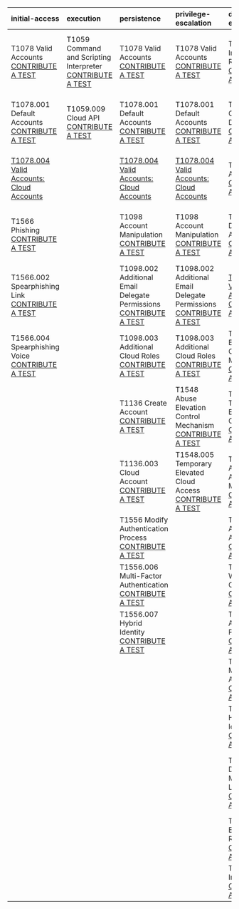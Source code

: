 | initial-access                                                                                                      | execution                                                                                                                     | persistence                                                                                                                           | privilege-escalation                                                                                                                  | defense-evasion                                                                                                                   | credential-access                                                                                                                          | discovery                                                                                                               | lateral-movement                                                                                                                  | collection                                                                                                                     | exfiltration                                                                                                                       | impact                                                                                                                             |
|:--------------------------------------------------------------------------------------------------------------------|:------------------------------------------------------------------------------------------------------------------------------|:--------------------------------------------------------------------------------------------------------------------------------------|:--------------------------------------------------------------------------------------------------------------------------------------|:----------------------------------------------------------------------------------------------------------------------------------|:-------------------------------------------------------------------------------------------------------------------------------------------|:------------------------------------------------------------------------------------------------------------------------|:----------------------------------------------------------------------------------------------------------------------------------|:-------------------------------------------------------------------------------------------------------------------------------|:-----------------------------------------------------------------------------------------------------------------------------------|:-----------------------------------------------------------------------------------------------------------------------------------|
| T1078 Valid Accounts [CONTRIBUTE A TEST](https://github.com/redcanaryco/atomic-red-team/wiki/Contributing)          | T1059 Command and Scripting Interpreter [CONTRIBUTE A TEST](https://github.com/redcanaryco/atomic-red-team/wiki/Contributing) | T1078 Valid Accounts [CONTRIBUTE A TEST](https://github.com/redcanaryco/atomic-red-team/wiki/Contributing)                            | T1078 Valid Accounts [CONTRIBUTE A TEST](https://github.com/redcanaryco/atomic-red-team/wiki/Contributing)                            | T1070 Indicator Removal [CONTRIBUTE A TEST](https://github.com/redcanaryco/atomic-red-team/wiki/Contributing)                     | T1110 Brute Force [CONTRIBUTE A TEST](https://github.com/redcanaryco/atomic-red-team/wiki/Contributing)                                    | T1069 Permission Groups Discovery [CONTRIBUTE A TEST](https://github.com/redcanaryco/atomic-red-team/wiki/Contributing) | T1021.007 Cloud Services [CONTRIBUTE A TEST](https://github.com/redcanaryco/atomic-red-team/wiki/Contributing)                    | T1114 Email Collection [CONTRIBUTE A TEST](https://github.com/redcanaryco/atomic-red-team/wiki/Contributing)                   | T1048 Exfiltration Over Alternative Protocol [CONTRIBUTE A TEST](https://github.com/redcanaryco/atomic-red-team/wiki/Contributing) | T1498 Network Denial of Service [CONTRIBUTE A TEST](https://github.com/redcanaryco/atomic-red-team/wiki/Contributing)              |
| T1078.001 Default Accounts [CONTRIBUTE A TEST](https://github.com/redcanaryco/atomic-red-team/wiki/Contributing)    | T1059.009 Cloud API [CONTRIBUTE A TEST](https://github.com/redcanaryco/atomic-red-team/wiki/Contributing)                     | T1078.001 Default Accounts [CONTRIBUTE A TEST](https://github.com/redcanaryco/atomic-red-team/wiki/Contributing)                      | T1078.001 Default Accounts [CONTRIBUTE A TEST](https://github.com/redcanaryco/atomic-red-team/wiki/Contributing)                      | T1070.008 Clear Mailbox Data [CONTRIBUTE A TEST](https://github.com/redcanaryco/atomic-red-team/wiki/Contributing)                | T1110.001 Password Guessing [CONTRIBUTE A TEST](https://github.com/redcanaryco/atomic-red-team/wiki/Contributing)                          | T1069.003 Cloud Groups [CONTRIBUTE A TEST](https://github.com/redcanaryco/atomic-red-team/wiki/Contributing)            | T1534 Internal Spearphishing [CONTRIBUTE A TEST](https://github.com/redcanaryco/atomic-red-team/wiki/Contributing)                | T1114.002 Remote Email Collection [CONTRIBUTE A TEST](https://github.com/redcanaryco/atomic-red-team/wiki/Contributing)        | T1537 Transfer Data to Cloud Account [CONTRIBUTE A TEST](https://github.com/redcanaryco/atomic-red-team/wiki/Contributing)         | T1498.001 Direct Network Flood [CONTRIBUTE A TEST](https://github.com/redcanaryco/atomic-red-team/wiki/Contributing)               |
| [T1078.004 Valid Accounts: Cloud Accounts](../../T1078.004/T1078.004.md)                                            |                                                                                                                               | [T1078.004 Valid Accounts: Cloud Accounts](../../T1078.004/T1078.004.md)                                                              | [T1078.004 Valid Accounts: Cloud Accounts](../../T1078.004/T1078.004.md)                                                              | T1078 Valid Accounts [CONTRIBUTE A TEST](https://github.com/redcanaryco/atomic-red-team/wiki/Contributing)                        | T1110.003 Password Spraying [CONTRIBUTE A TEST](https://github.com/redcanaryco/atomic-red-team/wiki/Contributing)                          | T1087 Account Discovery [CONTRIBUTE A TEST](https://github.com/redcanaryco/atomic-red-team/wiki/Contributing)           | T1550 Use Alternate Authentication Material [CONTRIBUTE A TEST](https://github.com/redcanaryco/atomic-red-team/wiki/Contributing) | T1114.003 Email Forwarding Rule [CONTRIBUTE A TEST](https://github.com/redcanaryco/atomic-red-team/wiki/Contributing)          | T1567 Exfiltration Over Web Service [CONTRIBUTE A TEST](https://github.com/redcanaryco/atomic-red-team/wiki/Contributing)          | T1498.002 Reflection Amplification [CONTRIBUTE A TEST](https://github.com/redcanaryco/atomic-red-team/wiki/Contributing)           |
| T1566 Phishing [CONTRIBUTE A TEST](https://github.com/redcanaryco/atomic-red-team/wiki/Contributing)                |                                                                                                                               | T1098 Account Manipulation [CONTRIBUTE A TEST](https://github.com/redcanaryco/atomic-red-team/wiki/Contributing)                      | T1098 Account Manipulation [CONTRIBUTE A TEST](https://github.com/redcanaryco/atomic-red-team/wiki/Contributing)                      | T1078.001 Default Accounts [CONTRIBUTE A TEST](https://github.com/redcanaryco/atomic-red-team/wiki/Contributing)                  | T1110.004 Credential Stuffing [CONTRIBUTE A TEST](https://github.com/redcanaryco/atomic-red-team/wiki/Contributing)                        | T1087.003 Email Account [CONTRIBUTE A TEST](https://github.com/redcanaryco/atomic-red-team/wiki/Contributing)           | T1550.001 Application Access Token [CONTRIBUTE A TEST](https://github.com/redcanaryco/atomic-red-team/wiki/Contributing)          | T1213 Data from Information Repositories [CONTRIBUTE A TEST](https://github.com/redcanaryco/atomic-red-team/wiki/Contributing) | T1567.004 Exfiltration Over Webhook [CONTRIBUTE A TEST](https://github.com/redcanaryco/atomic-red-team/wiki/Contributing)          | T1499 Endpoint Denial of Service [CONTRIBUTE A TEST](https://github.com/redcanaryco/atomic-red-team/wiki/Contributing)             |
| T1566.002 Spearphishing Link [CONTRIBUTE A TEST](https://github.com/redcanaryco/atomic-red-team/wiki/Contributing)  |                                                                                                                               | T1098.002 Additional Email Delegate Permissions [CONTRIBUTE A TEST](https://github.com/redcanaryco/atomic-red-team/wiki/Contributing) | T1098.002 Additional Email Delegate Permissions [CONTRIBUTE A TEST](https://github.com/redcanaryco/atomic-red-team/wiki/Contributing) | [T1078.004 Valid Accounts: Cloud Accounts](../../T1078.004/T1078.004.md)                                                          | T1528 Steal Application Access Token [CONTRIBUTE A TEST](https://github.com/redcanaryco/atomic-red-team/wiki/Contributing)                 | T1087.004 Cloud Account [CONTRIBUTE A TEST](https://github.com/redcanaryco/atomic-red-team/wiki/Contributing)           | T1550.004 Web Session Cookie [CONTRIBUTE A TEST](https://github.com/redcanaryco/atomic-red-team/wiki/Contributing)                | T1530 Data from Cloud Storage [CONTRIBUTE A TEST](https://github.com/redcanaryco/atomic-red-team/wiki/Contributing)            |                                                                                                                                    | T1499.002 Service Exhaustion Flood [CONTRIBUTE A TEST](https://github.com/redcanaryco/atomic-red-team/wiki/Contributing)           |
| T1566.004 Spearphishing Voice [CONTRIBUTE A TEST](https://github.com/redcanaryco/atomic-red-team/wiki/Contributing) |                                                                                                                               | T1098.003 Additional Cloud Roles [CONTRIBUTE A TEST](https://github.com/redcanaryco/atomic-red-team/wiki/Contributing)                | T1098.003 Additional Cloud Roles [CONTRIBUTE A TEST](https://github.com/redcanaryco/atomic-red-team/wiki/Contributing)                | T1548 Abuse Elevation Control Mechanism [CONTRIBUTE A TEST](https://github.com/redcanaryco/atomic-red-team/wiki/Contributing)     | T1539 Steal Web Session Cookie [CONTRIBUTE A TEST](https://github.com/redcanaryco/atomic-red-team/wiki/Contributing)                       | T1526 Cloud Service Discovery [CONTRIBUTE A TEST](https://github.com/redcanaryco/atomic-red-team/wiki/Contributing)     |                                                                                                                                   |                                                                                                                                |                                                                                                                                    | T1499.003 Application Exhaustion Flood [CONTRIBUTE A TEST](https://github.com/redcanaryco/atomic-red-team/wiki/Contributing)       |
|                                                                                                                     |                                                                                                                               | T1136 Create Account [CONTRIBUTE A TEST](https://github.com/redcanaryco/atomic-red-team/wiki/Contributing)                            | T1548 Abuse Elevation Control Mechanism [CONTRIBUTE A TEST](https://github.com/redcanaryco/atomic-red-team/wiki/Contributing)         | T1548.005 Temporary Elevated Cloud Access [CONTRIBUTE A TEST](https://github.com/redcanaryco/atomic-red-team/wiki/Contributing)   | T1552 Unsecured Credentials [CONTRIBUTE A TEST](https://github.com/redcanaryco/atomic-red-team/wiki/Contributing)                          | T1538 Cloud Service Dashboard [CONTRIBUTE A TEST](https://github.com/redcanaryco/atomic-red-team/wiki/Contributing)     |                                                                                                                                   |                                                                                                                                |                                                                                                                                    | T1499.004 Application or System Exploitation [CONTRIBUTE A TEST](https://github.com/redcanaryco/atomic-red-team/wiki/Contributing) |
|                                                                                                                     |                                                                                                                               | T1136.003 Cloud Account [CONTRIBUTE A TEST](https://github.com/redcanaryco/atomic-red-team/wiki/Contributing)                         | T1548.005 Temporary Elevated Cloud Access [CONTRIBUTE A TEST](https://github.com/redcanaryco/atomic-red-team/wiki/Contributing)       | T1550 Use Alternate Authentication Material [CONTRIBUTE A TEST](https://github.com/redcanaryco/atomic-red-team/wiki/Contributing) | T1552.008 Chat Messages [CONTRIBUTE A TEST](https://github.com/redcanaryco/atomic-red-team/wiki/Contributing)                              |                                                                                                                         |                                                                                                                                   |                                                                                                                                |                                                                                                                                    | T1657 Financial Theft [CONTRIBUTE A TEST](https://github.com/redcanaryco/atomic-red-team/wiki/Contributing)                        |
|                                                                                                                     |                                                                                                                               | T1556 Modify Authentication Process [CONTRIBUTE A TEST](https://github.com/redcanaryco/atomic-red-team/wiki/Contributing)             |                                                                                                                                       | T1550.001 Application Access Token [CONTRIBUTE A TEST](https://github.com/redcanaryco/atomic-red-team/wiki/Contributing)          | T1556 Modify Authentication Process [CONTRIBUTE A TEST](https://github.com/redcanaryco/atomic-red-team/wiki/Contributing)                  |                                                                                                                         |                                                                                                                                   |                                                                                                                                |                                                                                                                                    |                                                                                                                                    |
|                                                                                                                     |                                                                                                                               | T1556.006 Multi-Factor Authentication [CONTRIBUTE A TEST](https://github.com/redcanaryco/atomic-red-team/wiki/Contributing)           |                                                                                                                                       | T1550.004 Web Session Cookie [CONTRIBUTE A TEST](https://github.com/redcanaryco/atomic-red-team/wiki/Contributing)                | T1556.006 Multi-Factor Authentication [CONTRIBUTE A TEST](https://github.com/redcanaryco/atomic-red-team/wiki/Contributing)                |                                                                                                                         |                                                                                                                                   |                                                                                                                                |                                                                                                                                    |                                                                                                                                    |
|                                                                                                                     |                                                                                                                               | T1556.007 Hybrid Identity [CONTRIBUTE A TEST](https://github.com/redcanaryco/atomic-red-team/wiki/Contributing)                       |                                                                                                                                       | T1556 Modify Authentication Process [CONTRIBUTE A TEST](https://github.com/redcanaryco/atomic-red-team/wiki/Contributing)         | T1556.007 Hybrid Identity [CONTRIBUTE A TEST](https://github.com/redcanaryco/atomic-red-team/wiki/Contributing)                            |                                                                                                                         |                                                                                                                                   |                                                                                                                                |                                                                                                                                    |                                                                                                                                    |
|                                                                                                                     |                                                                                                                               |                                                                                                                                       |                                                                                                                                       | T1556.006 Multi-Factor Authentication [CONTRIBUTE A TEST](https://github.com/redcanaryco/atomic-red-team/wiki/Contributing)       | T1606 Forge Web Credentials [CONTRIBUTE A TEST](https://github.com/redcanaryco/atomic-red-team/wiki/Contributing)                          |                                                                                                                         |                                                                                                                                   |                                                                                                                                |                                                                                                                                    |                                                                                                                                    |
|                                                                                                                     |                                                                                                                               |                                                                                                                                       |                                                                                                                                       | T1556.007 Hybrid Identity [CONTRIBUTE A TEST](https://github.com/redcanaryco/atomic-red-team/wiki/Contributing)                   | T1606.002 SAML Tokens [CONTRIBUTE A TEST](https://github.com/redcanaryco/atomic-red-team/wiki/Contributing)                                |                                                                                                                         |                                                                                                                                   |                                                                                                                                |                                                                                                                                    |                                                                                                                                    |
|                                                                                                                     |                                                                                                                               |                                                                                                                                       |                                                                                                                                       | T1562.008 Disable or Modify Cloud Logs [CONTRIBUTE A TEST](https://github.com/redcanaryco/atomic-red-team/wiki/Contributing)      | T1621 Multi-Factor Authentication Request Generation [CONTRIBUTE A TEST](https://github.com/redcanaryco/atomic-red-team/wiki/Contributing) |                                                                                                                         |                                                                                                                                   |                                                                                                                                |                                                                                                                                    |                                                                                                                                    |
|                                                                                                                     |                                                                                                                               |                                                                                                                                       |                                                                                                                                       | T1564.008 Email Hiding Rules [CONTRIBUTE A TEST](https://github.com/redcanaryco/atomic-red-team/wiki/Contributing)                |                                                                                                                                            |                                                                                                                         |                                                                                                                                   |                                                                                                                                |                                                                                                                                    |                                                                                                                                    |
|                                                                                                                     |                                                                                                                               |                                                                                                                                       |                                                                                                                                       | T1656 Impersonation [CONTRIBUTE A TEST](https://github.com/redcanaryco/atomic-red-team/wiki/Contributing)                         |                                                                                                                                            |                                                                                                                         |                                                                                                                                   |                                                                                                                                |                                                                                                                                    |                                                                                                                                    |